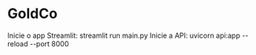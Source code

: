 # GoldCo
Inicie o app Streamlit: streamlit run main.py 
Inicie a API: uvicorn api:app --reload --port 8000